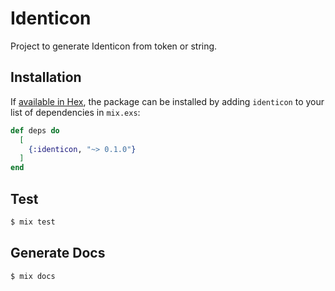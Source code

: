 # Identicon

Project to generate Identicon from token or string.

## Installation

If [available in Hex](https://hex.pm/docs/publish), the package can be installed
by adding `identicon` to your list of dependencies in `mix.exs`:

```elixir
def deps do
  [
    {:identicon, "~> 0.1.0"}
  ]
end
```

## Test

```bash
$ mix test
```

## Generate Docs

```bash
$ mix docs
```


